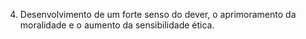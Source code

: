 ﻿4. Desenvolvimento de um forte senso do dever, o aprimoramento da moralidade e o aumento da sensibilidade ética.